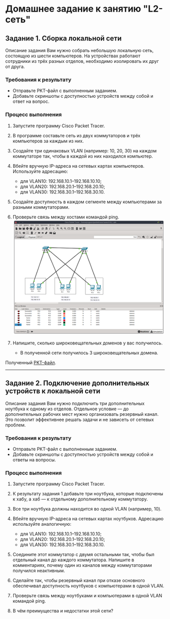 # Домашнее задание к занятию "L2-сеть"

## Задание 1. Сборка локальной сети

Описание задания
Вам нужно собрать небольшую локальную сеть, состоящую из шести компьютеров. На устройствах работают сотрудники из трёх разных отделов, необходимо изолировать их друг от друга.

### Требования к результату

- Отправьте PKT-файл с выполненным заданием.
- Добавьте скриншоты с доступностью устройств между собой и ответ на вопрос.

### Процесс выполнения

1. Запустите программу Cisco Packet Tracer.
2. В программе составьте сеть из двух коммутаторов и трёх компьютеров за каждым из них.
3. Создайте три одинаковых VLAN (например: 10, 20, 30) на каждом коммутаторе так, чтобы в каждой из них находился компьютер.
4. Вбейте вручную IP-адреса на сетевых картах компьютеров. Используйте адресацию:

   - для VLAN10: 192.168.10.1–192.168.10.10;
   - для VLAN20: 192.168.20.1–192.168.20.10;
   - для VLAN30: 192.168.30.1–192.168.30.10.

5. Создайте доступность в каждом сегменте между компьютерами за разными коммутаторами.
6. Проверьте связь между хостами командой ping.
   ![alter_text](images/task_1.png "Топология и пинги")
7. Напишите, сколько широковещательных доменов у вас получилось.
   - В полученной сети получилось 3 широковещательных домена.

Полученный [PKT-файл](pkts/4-02_1.pkt).

---

## Задание 2. Подключение дополнительных устройств к локальной сети

Описание задания
Вам нужно подключить три дополнительных ноутбука к одному из отделов. Отдельное условие — до дополнительных рабочих мест нужно организовать резервный канал. Это позволит эффективнее решать задачи и не зависеть от сетевых проблем.

### Требования к результату

- Отправьте PKT-файл с выполненным заданием.
- Добавьте скриншоты с доступностью устройств между собой и ответы на вопросы.

### Процесс выполнения

1. Запустите программу Cisco Packet Tracer.
2. К результату задания 1 добавьте три ноутбука, которые подключены к хабу, а хаб — к отдельному дополнительному коммутатору.
3. Все три ноутбука должны находится во одной VLAN (например, 10).
4. Вбейте вручную IP-адреса на сетевых картах ноутбуков. Адресацию используйте аналогичную:

   - для VLAN10: 192.168.10.1–192.168.10.10;
   - для VLAN20: 192.168.20.1–192.168.20.10;
   - для VLAN30: 192.168.30.1–192.168.30.10.

5. Соедините этот коммутатор с двумя остальными так, чтобы был отдельный канал до каждого коммутатора. Напишите в комментариях, почему один из каналов между коммутаторами получился неактивным.
6. Сделайте так, чтобы резервный канал при отказе основного обеспечивал доступность ноутбуков с компьютерами в одной VLAN.
7. Проверьте связь между ноутбуками и компьютерами в одной VLAN командой ping.
8. В чём преимущества и недостатки этой сети?
